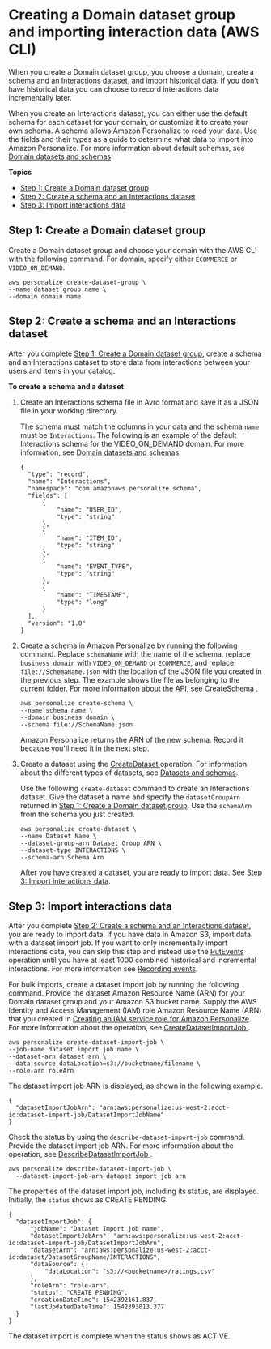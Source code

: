 # Creating a Domain dataset group and importing interaction data \(AWS CLI\)<a name="creating-domain-dataset-group-cli"></a>

 When you create a Domain dataset group, you choose a domain, create a schema and an Interactions dataset, and import historical data\. If you don't have historical data you can choose to record interactions data incrementally later\. 

 When you create an Interactions dataset, you can either use the default schema for each dataset for your domain, or customize it to create your own schema\. A schema allows Amazon Personalize to read your data\. Use the fields and their types as a guide to determine what data to import into Amazon Personalize\. For more information about default schemas, see [Domain datasets and schemas](domain-datasets-and-schemas.md)\. 

**Topics**
+ [Step 1: Create a Domain dataset group](#create-domain-dsg-cli)
+ [Step 2: Create a schema and an Interactions dataset](#create-domain-interactions-dataset-cli)
+ [Step 3: Import interactions data](#import-domain-interactions-cli)

## Step 1: Create a Domain dataset group<a name="create-domain-dsg-cli"></a>

Create a Domain dataset group and choose your domain with the AWS CLI with the following command\. For domain, specify either `ECOMMERCE` or `VIDEO_ON_DEMAND`\. 

```
aws personalize create-dataset-group \
--name dataset group name \
--domain domain name
```

## Step 2: Create a schema and an Interactions dataset<a name="create-domain-interactions-dataset-cli"></a>

After you complete [Step 1: Create a Domain dataset group](#create-domain-dsg-cli), create a schema and an Interactions dataset to store data from interactions between your users and items in your catalog\.

**To create a schema and a dataset**

1. Create an Interactions schema file in Avro format and save it as a JSON file in your working directory\.

   The schema must match the columns in your data and the schema `name` must be `Interactions`\. The following is an example of the default Interactions schema for the VIDEO\_ON\_DEMAND domain\. For more information, see [Domain datasets and schemas](domain-datasets-and-schemas.md)\.

   ```
   {
     "type": "record",
     "name": "Interactions",
     "namespace": "com.amazonaws.personalize.schema",
     "fields": [
         {
             "name": "USER_ID",
             "type": "string"
         },
         {
             "name": "ITEM_ID",
             "type": "string"
         },
         {
             "name": "EVENT_TYPE",
             "type": "string"
         },
         {
             "name": "TIMESTAMP",
             "type": "long"
         }
     ],
     "version": "1.0"
   }
   ```

1. Create a schema in Amazon Personalize by running the following command\. Replace `schemaName` with the name of the schema, replace `business domain` with `VIDEO_ON_DEMAND` or `ECOMMERCE`, and replace `file://SchemaName.json` with the location of the JSON file you created in the previous step\. The example shows the file as belonging to the current folder\. For more information about the API, see [ CreateSchema ](API_CreateSchema.md)\.

   ```
   aws personalize create-schema \
   --name schema name \
   --domain business domain \
   --schema file://SchemaName.json
   ```

   Amazon Personalize returns the ARN of the new schema\. Record it because you'll need it in the next step\.

1. Create a dataset using the [ CreateDataset ](API_CreateDataset.md) operation\. For information about the different types of datasets, see [Datasets and schemas](how-it-works-dataset-schema.md)\. 

   Use the following `create-dataset` command to create an Interactions dataset\. Give the dataset a name and specify the `datasetGroupArn` returned in [Step 1: Create a Domain dataset group](#create-domain-dsg-cli)\. Use the `schemaArn` from the schema you just created\.

   ```
   aws personalize create-dataset \
   --name Dataset Name \
   --dataset-group-arn Dataset Group ARN \
   --dataset-type INTERACTIONS \
   --schema-arn Schema Arn
   ```

   After you have created a dataset, you are ready to import data\. See [Step 3: Import interactions data](#import-domain-interactions-cli)\.

## Step 3: Import interactions data<a name="import-domain-interactions-cli"></a>

After you complete [Step 2: Create a schema and an Interactions dataset](#create-domain-interactions-dataset-cli), you are ready to import data\. If you have data in Amazon S3, import data with a dataset import job\. If you want to only incrementally import interactions data, you can skip this step and instead use the [ PutEvents ](API_UBS_PutEvents.md) operation until you have at least 1000 combined historical and incremental interactions\. For more information see [Recording events](recording-events.md)\. 

 For bulk imports, create a dataset import job by running the following command\. Provide the dataset Amazon Resource Name \(ARN\) for your Domain dataset group and your Amazon S3 bucket name\. Supply the AWS Identity and Access Management \(IAM\) role Amazon Resource Name \(ARN\) that you created in [Creating an IAM service role for Amazon Personalize](aws-personalize-set-up-permissions.md#set-up-create-role-with-permissions)\. For more information about the operation, see [ CreateDatasetImportJob ](API_CreateDatasetImportJob.md)\.

```
aws personalize create-dataset-import-job \
--job-name dataset import job name \
--dataset-arn dataset arn \
--data-source dataLocation=s3://bucketname/filename \
--role-arn roleArn
```

The dataset import job ARN is displayed, as shown in the following example\.

```
{
  "datasetImportJobArn": "arn:aws:personalize:us-west-2:acct-id:dataset-import-job/DatasetImportJobName"
}
```

Check the status by using the `describe-dataset-import-job` command\. Provide the dataset import job ARN\. For more information about the operation, see [ DescribeDatasetImportJob ](API_DescribeDatasetImportJob.md)\.

```
aws personalize describe-dataset-import-job \
  --dataset-import-job-arn dataset import job arn
```

The properties of the dataset import job, including its status, are displayed\. Initially, the `status` shows as CREATE PENDING\.

```
{
  "datasetImportJob": {
      "jobName": "Dataset Import job name",
      "datasetImportJobArn": "arn:aws:personalize:us-west-2:acct-id:dataset-import-job/DatasetImportJobArn",
      "datasetArn": "arn:aws:personalize:us-west-2:acct-id:dataset/DatasetGroupName/INTERACTIONS",
      "dataSource": {
          "dataLocation": "s3://<bucketname>/ratings.csv"
      },
      "roleArn": "role-arn",
      "status": "CREATE PENDING",
      "creationDateTime": 1542392161.837,
      "lastUpdatedDateTime": 1542393013.377
  }
}
```

The dataset import is complete when the status shows as ACTIVE\.